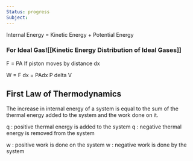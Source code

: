 ```yaml
---
Status: progress
Subject:
---
```

Internal Energy = Kinetic Energy + Potential Energy

### For Ideal Gas![[Kinetic Energy Distribution of Ideal Gases]]

F = PA
If piston moves by distance dx

W = F dx
 = PAdx
P delta V

## First Law of Thermodynamics
The increase in internal energy of a system is equal to the sum of the thermal energy added to the system and the work done on it.

q : positive thermal energy is added to the system 
q : negative thermal energy is removed from the system

 w : positive work is done on the system
 w : negative work is done by the system